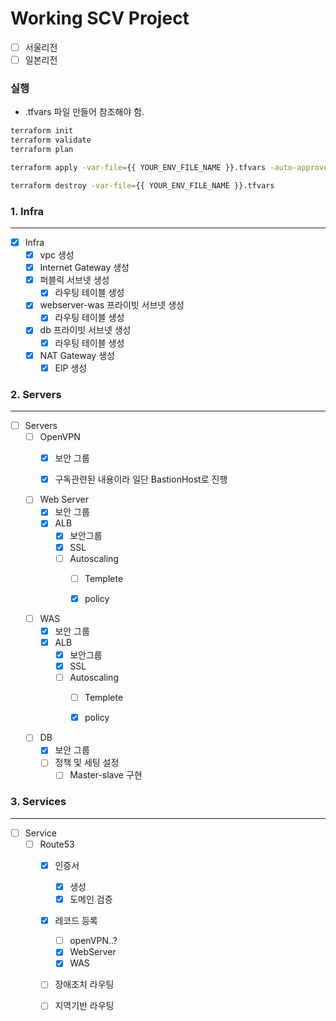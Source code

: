 # Working SCV Project

- [ ] 서울리전
- [ ] 일본리전

### 실행
- .tfvars 파일 만들어 참조해야 함.
```sh
terraform init
terraform validate
terraform plan

terraform apply -var-file={{ YOUR_ENV_FILE_NAME }}.tfvars -auto-approve

terraform destroy -var-file={{ YOUR_ENV_FILE_NAME }}.tfvars
```

### 1. Infra
---
- [x] Infra
  - [x] vpc 생성
  - [x] Internet Gateway 생성
  - [x] 퍼블릭 서브넷 생성
    - [x] 라우팅 테이블 생성
  - [x] webserver-was 프라이빗 서브넷 생성
    - [x] 라우팅 테이블 생성
  - [x] db 프라이빗 서브넷 생성
    - [x] 라우팅 테이블 생성
  - [x] NAT Gateway 생성
    - [x] EIP 생성

### 2. Servers
---
- [ ] Servers
  - [ ] OpenVPN
    - [x] 보안 그룹
    - [x] 구독관련된 내용이라 일단 BastionHost로 진행


  - [ ] Web Server
    - [x] 보안 그룹
    - [x] ALB
        - [x] 보안그룹
        - [x] SSL
        - [ ] Autoscaling
            - [ ] Templete
            - [x] policy


  - [ ] WAS
    - [x] 보안 그룹 
    - [x] ALB
        - [x] 보안그룹
        - [x] SSL
        - [ ] Autoscaling
            - [ ] Templete
            - [x] policy


  - [ ] DB
    - [x] 보안 그룹
    - [ ] 정책 및 세팅 설정
      - [ ] Master-slave 구현

### 3. Services
---
- [ ] Service
  - [ ] Route53
    - [x] 인증서
      - [x] 생성
      - [x] 도메인 검증
    - [x] 레코드 등록
      - [ ] openVPN..?
      - [x] WebServer
      - [x] WAS
    - [ ] 장애조치 라우팅
    - [ ] 지역기반 라우팅

